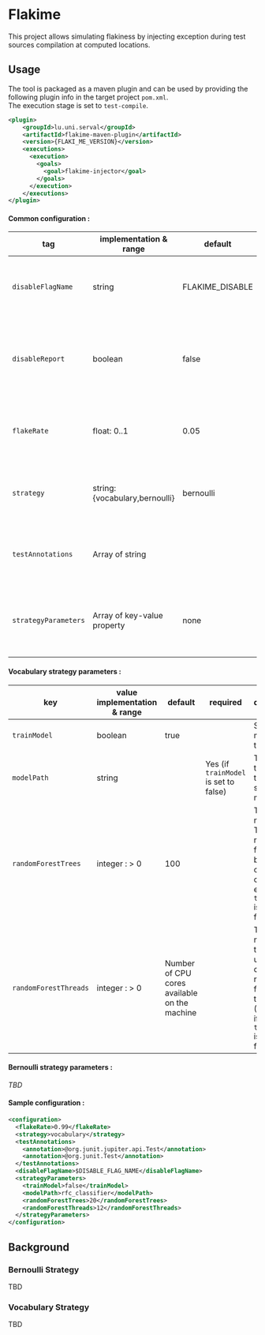 # Flakime 
This project allows simulating flakiness by injecting exception during test sources compilation at computed locations.

## Usage
The tool is packaged as a maven plugin and can be used by providing the following plugin info in the target project `pom.xml`. \
The execution stage is set to `test-compile`.
```xml
<plugin>
    <groupId>lu.uni.serval</groupId>
    <artifactId>flakime-maven-plugin</artifactId>
    <version>{FLAKI_ME_VERSION}</version>
    <executions>
      <execution>
        <goals>
          <goal>flakime-injector</goal>
        </goals>
      </execution>
    </executions>
</plugin>
```


#### Common configuration :
| tag                  | implementation & range                                 | default  | required | description                                                                    |
|----------------------|--------------------------------------------------------|-----------------------|----------|--------------------------------------------------------------------------------|
| `disableFlagName`    | string                                                 | FLAKIME_DISABLE       |          | The environment variable name of the flag disabling flakime   |
| `disableReport`      | boolean                                                | false                 |          | Allows to disable the generation of output files reporting the flake point for each test methods
| `flakeRate`          | float: 0..1                                            | 0.05                  |          | The threshold at which to consider a test with non-null probability to flake   |
| `strategy`           | string: {vocabulary,bernoulli}                         | bernoulli             |          | The strategy with which the flakiness probability of a test will be calculated |
| `testAnnotations`    | Array of string                                        |                       | Yes      | The Test annotations used in the test suite preceeded by `@`                   |
| `strategyParameters` | Array of key-value property                            | none                  |          | The parameters specific to each strategy implementation (see desc. bellow)     |


#### Vocabulary strategy parameters :
| key                   | value implementation & range | default                                            | required                            | description                                                                                               |
|-----------------------|--------------------|----------------------------------------------------|-------------------------------------|-----------------------------------------------------------------------------------------------------------|
| `trainModel`          | boolean            | true                                               |                                     | Should the model be trained ?                                                                           |
| `modelPath`           | string             |                                                    | Yes (if `trainModel` is set to false) | The path to the pre-trained serialized model                                                              |
| `randomForestTrees`   | integer : > 0      | 100                                                |                                     | The number of Trees the random forest will be composed of. (No effect if `trainModel` is set to false)    |
| `randomForestThreads` | integer : > 0      | Number of CPU cores available on the machine       |                                     | The number of threads used during the random forest training. (No effect if `trainModel` is set to false) |

#### Bernoulli strategy parameters :

*TBD*

#### Sample configuration :
```xml
<configuration>
  <flakeRate>0.99</flakeRate>
  <strategy>vocabulary</strategy>
  <testAnnotations>
    <annotation>@org.junit.jupiter.api.Test</annotation>
    <annotation>@org.junit.Test</annotation>
  </testAnnotations>
  <disableFlagName>$DISABLE_FLAG_NAME</disableFlagName>
  <strategyParameters>
    <trainModel>false</trainModel>
    <modelPath>rfc_classifier</modelPath>
    <randomForestTrees>20</randomForestTrees>
    <randomForestThreads>12</randomForestThreads>
  </strategyParameters>
</configuration>
```
## Background
### Bernoulli Strategy 
TBD

### Vocabulary Strategy
TBD
